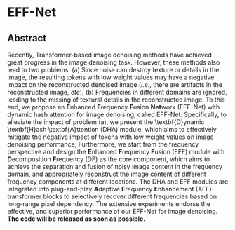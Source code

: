 # EFF-Net
## Abstract
Recently, Transformer-based image denoising methods have achieved great progress in the image denoising task. However, these methods also lead to two problems: (a) Since noise can destroy texture or details in the image, the resulting tokens with low weight values may have a negative impact on the reconstructed denoised image (*i.e.*, there are artifacts in the reconstructed image, *etc*); (b) Frequencies in different domains are ignored, leading to the missing of textural details in the reconstructed image. To this end, we propose an **E**nhanced **F**requency **F**usion **Net**work (EFF-Net) with dynamic hash attention for image denoising, called EFF-Net. Specifically, to alleviate the impact of problem (a), we present the \textbf{D}ynamic \textbf{H}ash \textbf{A}ttention (DHA) module, which aims to effectively mitigate the negative impact of tokens with low weight values on image denoising performance; Furthermore, we start from the frequency perspective and design the **E**nhanced **F**requency **F**usion (EFF) module with **D**ecomposition **F**requency (DF) as the core component, which aims to achieve the separation and fusion of noisy image content in the frequency domain, and appropriately reconstruct the image content of different frequency components at different locations. The DHA and EFF modules are integrated into plug-and-play **A**daptive **F**requency **E**nhancement (AFE) transformer blocks to selectively recover different frequencies based on long-range pixel dependency. The extensive experiments endorse the effective, and superior performance of our EFF-Net for image denoising. **The code will be released as soon as possible.**
